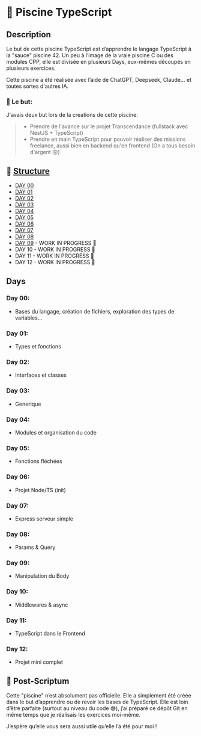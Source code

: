 # 🧪 Piscine TypeScript

## Description
Le but de cette piscine TypeScript est d’apprendre le langage TypeScript à la "sauce" piscine 42.
Un peu à l’image de la vraie piscine C ou des modules CPP, elle est divisée en plusieurs Days, eux-mêmes découpés en plusieurs exercices.

Cette piscine a été réalisée avec l’aide de ChatGPT, Deepseek, Claude… et toutes sortes d'autres IA.

### 🎯 Le but:
J'avais deux but lors de la creations de cette piscine:
> - Prendre de l'avance sur le projet Transcendance (fullstack avec NestJS + TypeScript)
> - Prendre en main TypeScript pour pouvoir réaliser des missions freelance, aussi bien en backend qu'en frontend (On a tous besoin d'argent 🙃)

## 📁 <ins>Structure<ins/>
- [DAY 00](https://github.com/Othmanebhr/Piscine-TypeScript/tree/main/Day00)
- [DAY 01](https://github.com/Othmanebhr/Piscine-TypeScript/tree/main/Day01)
- [DAY 02](https://github.com/Othmanebhr/Piscine-TypeScript/tree/main/Day02)
- [DAY 03](https://github.com/Othmanebhr/Piscine-TypeScript/tree/main/Day03)
- [DAY 04](https://github.com/Othmanebhr/Piscine-TypeScript/tree/main/Day04)
- [DAY 05](https://github.com/Othmanebhr/Piscine-TypeScript/tree/main/Day05)
- [DAY 06](https://github.com/Othmanebhr/Piscine-TypeScript/tree/main/Day06)
- [DAY 07](https://github.com/Othmanebhr/Piscine-TypeScript/tree/main/Day07)
- [DAY 08](https://github.com/Othmanebhr/Piscine-TypeScript/tree/main/Day08)
- [DAY 09](https://github.com/Othmanebhr/Piscine-TypeScript/tree/main/Day09) - WORK IN PROGRESS 🚧
- DAY 10 - WORK IN PROGRESS 🚧
- DAY 11 - WORK IN PROGRESS 🚧
- DAY 12 - WORK IN PROGRESS 🚧

## Days

### Day 00:
- Bases du langage, création de fichiers, exploration des types de variables…
### Day 01:
- Types et fonctions
### Day 02:
- Interfaces et classes
### Day 03:
- Generique
### Day 04:
- Modules et organisation du code
### Day 05:
- Fonctions fléchées
### Day 06:
- Projet Node/TS (init)
### Day 07:
- Express serveur simple
### Day 08:
- Params & Query
### Day 09:
- Manipulation du Body
### Day 10:
- Middlewares & async
### Day 11:
- TypeScript dans le Frontend
### Day 12:
- Projet mini complet

## 📝 Post-Scriptum
Cette "piscine" n’est absolument pas officielle. Elle a simplement été créée dans le but d’apprendre ou de revoir les bases de TypeScript.
Elle est loin d’être parfaite (surtout au niveau du code 😅), j’ai préparé ce dépôt Git en même temps que je réalisais les exercices moi-même.

J’espère qu’elle vous sera aussi utile qu’elle l’a été pour moi !
